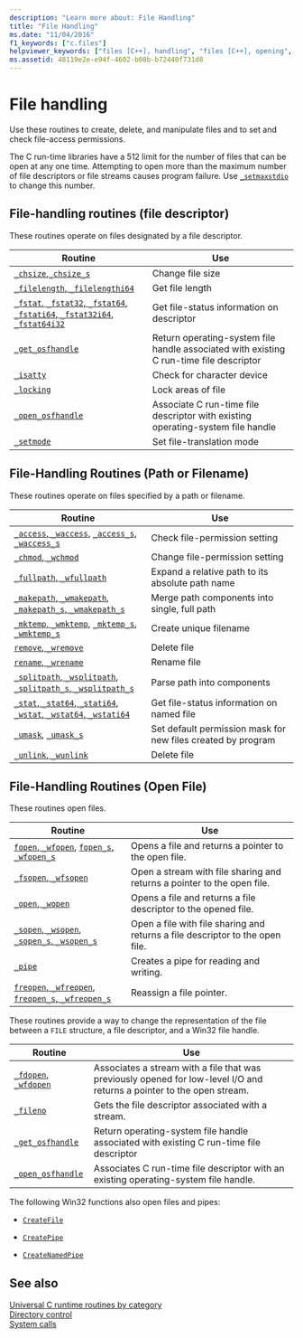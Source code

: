 ```yaml
---
description: "Learn more about: File Handling"
title: "File Handling"
ms.date: "11/04/2016"
f1_keywords: ["c.files"]
helpviewer_keywords: ["files [C++], handling", "files [C++], opening", "files [C++], manipulating"]
ms.assetid: 48119e2e-e94f-4602-b08b-b72440f731d8
---
```

# File handling

Use these routines to create, delete, and manipulate files and to set and check file-access permissions.

The C run-time libraries have a 512 limit for the number of files that can be open at any one time. Attempting to open more than the maximum number of file descriptors or file streams causes program failure. Use [`_setmaxstdio`](./reference/setmaxstdio.md) to change this number.

## File-handling routines (file descriptor)

These routines operate on files designated by a file descriptor.

| Routine | Use |
|---|---|
| [`_chsize`](./reference/chsize.md),[`_chsize_s`](./reference/chsize-s.md) | Change file size |
| [`_filelength`, `_filelengthi64`](./reference/filelength-filelengthi64.md) | Get file length |
| [`_fstat`, `_fstat32`, `_fstat64`, `_fstati64`, `_fstat32i64`, `_fstat64i32`](./reference/fstat-fstat32-fstat64-fstati64-fstat32i64-fstat64i32.md) | Get file-status information on descriptor |
| [`_get_osfhandle`](./reference/get-osfhandle.md) | Return operating-system file handle associated with existing C run-time file descriptor |
| [`_isatty`](./reference/isatty.md) | Check for character device |
| [`_locking`](./reference/locking.md) | Lock areas of file |
| [`_open_osfhandle`](./reference/open-osfhandle.md) | Associate C run-time file descriptor with existing operating-system file handle |
| [`_setmode`](./reference/setmode.md) | Set file-translation mode |

## File-Handling Routines (Path or Filename)

These routines operate on files specified by a path or filename.

| Routine | Use |
|---|---|
| [`_access`, `_waccess`](./reference/access-waccess.md), [`_access_s`, `_waccess_s`](./reference/access-s-waccess-s.md) | Check file-permission setting |
| [`_chmod`, `_wchmod`](./reference/chmod-wchmod.md) | Change file-permission setting |
| [`_fullpath`, `_wfullpath`](./reference/fullpath-wfullpath.md) | Expand a relative path to its absolute path name |
| [`_makepath`, `_wmakepath`](./reference/makepath-wmakepath.md), [`_makepath_s`, `_wmakepath_s`](./reference/makepath-s-wmakepath-s.md) | Merge path components into single, full path |
| [`_mktemp`, `_wmktemp`](./reference/mktemp-wmktemp.md), [`_mktemp_s`, `_wmktemp_s`](./reference/mktemp-s-wmktemp-s.md) | Create unique filename |
| [`remove`, `_wremove`](./reference/remove-wremove.md) | Delete file |
| [`rename`, `_wrename`](./reference/rename-wrename.md) | Rename file |
| [`_splitpath`, `_wsplitpath`](./reference/splitpath-wsplitpath.md), [`_splitpath_s`, `_wsplitpath_s`](./reference/splitpath-s-wsplitpath-s.md) | Parse path into components |
| [`_stat`, `_stat64`, `_stati64`, `_wstat`, `_wstat64`, `_wstati64`](./reference/stat-functions.md) | Get file-status information on named file |
| [`_umask`](./reference/umask.md), [`_umask_s`](./reference/umask-s.md) | Set default permission mask for new files created by program |
| [`_unlink`, `_wunlink`](./reference/unlink-wunlink.md) | Delete file |

## File-Handling Routines (Open File)

These routines open files.

| Routine | Use |
|---|---|
| [`fopen`, `_wfopen`](./reference/fopen-wfopen.md), [`fopen_s`, `_wfopen_s`](./reference/fopen-s-wfopen-s.md) | Opens a file and returns a pointer to the open file. |
| [`_fsopen`, `_wfsopen`](./reference/fsopen-wfsopen.md) | Open a stream with file sharing and returns a pointer to the open file. |
| [`_open`, `_wopen`](./reference/open-wopen.md) | Opens a file and returns a file descriptor to the opened file. |
| [`_sopen`, `_wsopen`](./reference/sopen-wsopen.md), [`_sopen_s`, `_wsopen_s`](./reference/sopen-s-wsopen-s.md) | Open a file with file sharing and returns a file descriptor to the open file. |
| [`_pipe`](./reference/pipe.md) | Creates a pipe for reading and writing. |
| [`freopen`, `_wfreopen`](./reference/freopen-wfreopen.md), [`freopen_s`, `_wfreopen_s`](./reference/freopen-s-wfreopen-s.md) | Reassign a file pointer. |

These routines provide a way to change the representation of the file between a `FILE` structure, a file descriptor, and a Win32 file handle.

| Routine | Use |
|---|---|
| [`_fdopen`, `_wfdopen`](./reference/fdopen-wfdopen.md) | Associates a stream with a file that was previously opened for low-level I/O and returns a pointer to the open stream. |
| [`_fileno`](./reference/fileno.md) | Gets the file descriptor associated with a stream. |
| [`_get_osfhandle`](./reference/get-osfhandle.md) | Return operating-system file handle associated with existing C run-time file descriptor |
| [`_open_osfhandle`](./reference/open-osfhandle.md) | Associates C run-time file descriptor with an existing operating-system file handle. |

The following Win32 functions also open files and pipes:

- [`CreateFile`](/windows/win32/api/fileapi/nf-fileapi-createfilew)

- [`CreatePipe`](/windows/win32/api/namedpipeapi/nf-namedpipeapi-createpipe)

- [`CreateNamedPipe`](/windows/win32/api/winbase/nf-winbase-createnamedpipea)

## See also

[Universal C runtime routines by category](./run-time-routines-by-category.md)\
[Directory control](./directory-control.md)\
[System calls](./system-calls.md)
